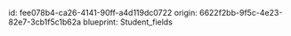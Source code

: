id: fee078b4-ca26-4141-90ff-a4d119dc0722
origin: 6622f2bb-9f5c-4e23-82e7-3cb1f5c1b62a
blueprint: Student_fields
